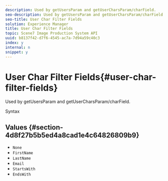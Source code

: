 ```yaml
---
description: Used by getUsersParam and getUserCharsParam/charField.
seo-description: Used by getUsersParam and getUserCharsParam/charField.
seo-title: User Char Filter Fields
solution: Experience Manager
title: User Char Filter Fields
topic: Scene7 Image Production System API
uuid: b8137f42-d7f6-4545-ac7a-7d94a59c40c3
index: y
internal: n
snippet: y
---
```


# User Char Filter Fields{#user-char-filter-fields}

Used by getUsersParam and getUserCharsParam/charField.

 Syntax 

## Values {#section-4d8f27b5b5ed4a8cad1e4c64826809b9}

* `None` 
* `FirstName` 
* `LastName` 
* `Email` 
* `StartsWith` 
* `EndsWith`

